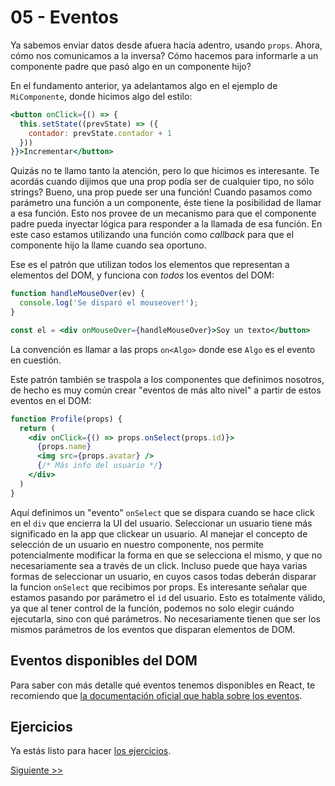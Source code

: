 # 05 - Eventos

Ya sabemos enviar datos desde afuera hacia adentro, usando `props`. Ahora, cómo nos comunicamos a la inversa? Cómo hacemos para informarle a un componente padre que pasó algo en un componente hijo?

En el fundamento anterior, ya adelantamos algo en el ejemplo de `MiComponente`, donde hicimos algo del estilo:

```jsx
<button onClick={() => {
  this.setState((prevState) => ({
    contador: prevState.contador + 1
  }))
}}>Incrementar</button>
```

Quizás no te llamo tanto la atención, pero lo que hicimos es interesante. Te acordás cuando dijimos que una prop podía ser de cualquier tipo, no sólo strings? Bueno, una prop puede ser una función! Cuando pasamos como parámetro una función a un componente, éste tiene la posibilidad de llamar a esa función. Esto nos provee de un mecanismo para que el componente padre pueda inyectar lógica para responder a la llamada de esa función. En este caso estamos utilizando una función como _callback_ para que el componente hijo la llame cuando sea oportuno.

Ese es el patrón que utilizan todos los elementos que representan a elementos del DOM, y funciona con _todos_ los eventos del DOM:

```jsx
function handleMouseOver(ev) {
  console.log('Se disparó el mouseover!');
}

const el = <div onMouseOver={handleMouseOver}>Soy un texto</button>
```

La convención es llamar a las props `on<Algo>` donde ese `Algo` es el evento en cuestión.

Este patrón también se traspola a los componentes que definimos nosotros, de hecho es muy común crear "eventos de más alto nivel" a partir de estos eventos en el DOM:


```jsx
function Profile(props) {
  return (
    <div onClick={() => props.onSelect(props.id)}>
      {props.name}
      <img src={props.avatar} />
      {/* Más info del usuario */}
    </div>
  )
}
```

Aquí definimos un "evento" `onSelect` que se dispara cuando se hace click en el `div` que encierra la UI del usuario. Seleccionar un usuario tiene más significado en la app que clickear un usuario. Al manejar el concepto de selección de un usuario en nuestro componente, nos permite potencialmente modificar la forma en que se selecciona el mismo, y que no necesariamente sea a través de un click. Incluso puede que haya varias formas de seleccionar un usuario, en cuyos casos todas deberán disparar la funcion `onSelect` que recibimos por props. Es interesante señalar que estamos pasando por parámetro el `id` del usuario. Esto es totalmente válido, ya que al tener control de la función, podemos no solo elegir cuándo ejecutarla, sino con qué parámetros. No necesariamente tienen que ser los mismos parámetros de los eventos que disparan elementos de DOM.

## Eventos disponibles del DOM

Para saber con más detalle qué eventos tenemos disponibles en React, te recomiendo que [la documentación oficial que habla sobre los eventos](https://facebook.github.io/react/docs/events.html).

## Ejercicios

Ya estás listo para hacer [los ejercicios](../src/fundamentos/05.js).


[Siguiente >>](./06-listas.md)